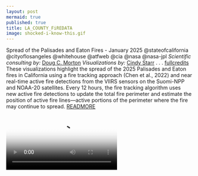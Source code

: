 ```yaml
---
layout: post
mermaid: true
published: true
title: LA_COUNTY_FiREDATA
image: shocked-i-know-this.gif
---
```


Spread of the Palisades and Eaton Fires - January 2025 
@stateofcalifornia @cityoflosangeles @whitehouse @atfweb @cia @nasa @nasa-jpl
_Scientific consulting by:_ [Doug C. Morton](https://svs.gsfc.nasa.gov/search/?people=Doug%20C.%20Morton)
 _Visualizations by:_ [Cindy Starr](https://svs.gsfc.nasa.gov/search/?people=Cindy%20Starr) . . . [fullcredits](https://svs.gsfc.nasa.gov/5558/#section_credits)
These visualizations highlight the spread of the 2025 Palisades and Eaton fires in California using a fire tracking approach (Chen et al., 2022) and near real-time active fire detections from the VIIRS sensors on the Suomi-NPP and NOAA-20 satellites. Every 12 hours, the fire tracking algorithm uses new active fire detections to update the total fire perimeter and estimate the position of active fire lines—active portions of the perimeter where the fire may continue to spread. [READMORE](https://svs.gsfc.nasa.gov/5558/) 

<video  controls poster="https://svs.gsfc.nasa.gov/vis/a000000/a005500/a005558/fire_spread_LA_only_2025_v52_2025-06-15_2314.02652.png">
  <source src="https://svs.gsfc.nasa.gov/vis/a000000/a005500/a005558/LAfiresBeauty_3820x1080p30.mp4" type="video/mp4" />
  
  Your browser does not support the video tag.
</video>

<video  controls poster="https://svs.gsfc.nasa.gov/vis/a000000/a005500/a005558/fire_spread_LA_only_2025_v52_2025-06-15_2314.02652.png">
  <source src="https://svs.gsfc.nasa.gov/vis/a000000/a005500/a005558/fire_spread_LA_only_2025_v52_2025-06-15_2314_1080p30.mp4" type="video/mp4" />
  
  Your browser does not support the video tag.
</video>

The Spread of the Palisades Fire

<video  controls poster="https://svs.gsfc.nasa.gov/vis/a000000/a005500/a005558/fire_spread_LA_only_2025_v52_Palisades_2025-06-15_1227.04200.png">
  <source src="https://svs.gsfc.nasa.gov/vis/a000000/a005500/a005558/fire_spread_LA_only_2025_v52_Palisades_2025-06-15_1227_1080p30.mp4" type="video/mp4" />
  
  Your browser does not support the video tag.
</video>

The Spread of the Eaton Fire

<video  controls poster="https://svs.gsfc.nasa.gov/vis/a000000/a005500/a005558/fire_spread_LA_only_2025_v54_Eaton_2025-06-15_2242.06200.png">
  <source src="https://svs.gsfc.nasa.gov/vis/a000000/a005500/a005558/fire_spread_LA_only_2025_v54_Eaton_2025-06-15_2242_1080p30.mp4" type="video/mp4" />
  
  Your browser does not support the video tag.
</video>

---
@blackgirlscode
Sim City 2000
<iframe src="https://archive.org/embed/psx_simcit2k" width="560" height="384" frameborder="0" webkitallowfullscreen="true" mozallowfullscreen="true" allowfullscreen></iframe>

<img src="https://mayor.lacity.gov/sites/g/files/wph2066/files/styles/large_hero_image_192_53_992x274_/public/2022-12/52538848189_f852a5947e_o.jpg.webp?itok=MTOI3GWmg" alt="KAren Bass"/>
[Los Angeles City Hall - https://waterandpower.org/](https://waterandpower.org/Museum2/Los_Angeles_City_Hall_1928.html)
Los Angeles City Hall is one of the most iconic buildings in America; some say, the world. A bold symbol of the ambition of America and its people, City Hall graces California as one of its most enduring landmarks. [Related - DNS](https://x.com/MooNLOVER404/status/1822009495826133056)
![cityhall](https://waterandpower.org/Historical_DWP_Photo_Collection_LA_Public_Library/City_Hall_1927.jpg)
![cityhall](https://waterandpower.org/7%20Historic%20Photos%207/City_Hall_Cornerstone_2015.jpg)
<blockquote class="twitter-tweet"><p lang="en" dir="ltr"><a href="https://t.co/yRYjz7ac5K">https://t.co/yRYjz7ac5K</a> <a href="https://twitter.com/SpaceForceDoD?ref_src=twsrc%5Etfw">@SpaceForceDoD</a> <a href="https://twitter.com/hashtag/HappyEaster2025?src=hash&amp;ref_src=twsrc%5Etfw">#HappyEaster2025</a> <a href="https://twitter.com/Normani?ref_src=twsrc%5Etfw">@normani</a> <a href="https://twitter.com/BlackGirlsCode?ref_src=twsrc%5Etfw">@BlackGirlsCode</a> <a href="https://twitter.com/USSF_SSC?ref_src=twsrc%5Etfw">@USSF_SSC</a> <a href="https://t.co/i14IpyLUXk">https://t.co/i14IpyLUXk</a> <a href="https://t.co/FjwlsLQ5TT">https://t.co/FjwlsLQ5TT</a> <a href="https://twitter.com/_FloMilli?ref_src=twsrc%5Etfw">@_FloMilli</a> <a href="https://twitter.com/NASAJPL?ref_src=twsrc%5Etfw">@NASAJPL</a> <a href="https://twitter.com/LACityView35?ref_src=twsrc%5Etfw">@LACityView35</a> lets correct annie, it&#39;s old 1937 <a href="https://twitter.com/LACo_DPSS?ref_src=twsrc%5Etfw">@LACo_DPSS</a> <a href="https://twitter.com/hot1079atl?ref_src=twsrc%5Etfw">@hot1079atl</a> <a href="https://t.co/a2gsaDa22N">pic.twitter.com/a2gsaDa22N</a></p>&mdash; ricoThaka (@RicoThaka) <a href="https://twitter.com/RicoThaka/status/1913702406631899203?ref_src=twsrc%5Etfw">April 19, 2025</a></blockquote> <script async src="https://platform.twitter.com/widgets.js" charset="utf-8"></script>
![LAMBO-BARBZ](https://pbs.twimg.com/media/GhHpnQoXgAAXH2y?format=jpg&name=large)

<blockquote class="twitter-tweet" data-media-max-width="560"><p lang="en" dir="ltr"><a href="https://twitter.com/hashtag/GM?src=hash&amp;ref_src=twsrc%5Etfw">#GM</a> <a href="https://twitter.com/NASAJPL?ref_src=twsrc%5Etfw">@NASAJPL</a> <a href="https://twitter.com/CAL_FIRE?ref_src=twsrc%5Etfw">@CAL_FIRE</a> <a href="https://twitter.com/LACityCouncil?ref_src=twsrc%5Etfw">@LACityCouncil</a> <a href="https://twitter.com/LADWP?ref_src=twsrc%5Etfw">@LADWP</a> , <a href="https://twitter.com/ISS_Research?ref_src=twsrc%5Etfw">@ISS_Research</a> is telling us we have <a href="https://twitter.com/hashtag/PalisadesFire?src=hash&amp;ref_src=twsrc%5Etfw">#PalisadesFire</a> ! <a href="https://twitter.com/hashtag/morninBae?src=hash&amp;ref_src=twsrc%5Etfw">#morninBae</a> <a href="https://twitter.com/Normani?ref_src=twsrc%5Etfw">@normani</a> the shitty film crew left a light shining like <a href="https://twitter.com/hashtag/AlBundyShoW?src=hash&amp;ref_src=twsrc%5Etfw">#AlBundyShoW</a><br> <a href="https://twitter.com/Latto?ref_src=twsrc%5Etfw">@latto</a>! <a href="https://twitter.com/LAFD?ref_src=twsrc%5Etfw">@lafd</a><br> <a href="https://t.co/R4H8mOPoPs">https://t.co/R4H8mOPoPs</a>: <a href="https://t.co/9S5ds0CTp9">pic.twitter.com/9S5ds0CTp9</a></p>&mdash; ricoThaka (@RicoThaka) <a href="https://twitter.com/RicoThaka/status/1889325018687099339?ref_src=twsrc%5Etfw">February 11, 2025</a></blockquote> <script async src="https://platform.twitter.com/widgets.js" charset="utf-8"></script>
[OrginTwT](https://x.com/PribicevicU/status/1878539382887428451)
![RED_EYE_MOB](https://pbs.twimg.com/media/GhCM6FcbgAAEZrw?format=jpg&name=large)
[RelatedTweet](https://x.com/RicoThaka/status/1878152678494089716)
![wfh](https://pbs.twimg.com/media/GgvLKJobsAAnos3?format=jpg&name=large)
[Palisade](https://x.com/RicoThaka/status/1876817416170127696)
[NASASPORT](https://x.com/RicoThaka/status/1876831935328100762)
[Maps](https://x.com/RicoThaka/status/1887580496147976686)

![EATON CANYON FiRMS TiMEBASED](https://pbs.twimg.com/media/Gg4PJykaMAAA5tg?format=jpg&name=large)
![NYtimesjan92025](https://pbs.twimg.com/media/GhSTLeOaoAANDoB?format=png&name=4096x4096)
![SANTAMONiCA](https://pbs.twimg.com/media/GguVa4Aa0AAM_4r?format=jpg&name=large) [photoG - @yesmam47 on X](https://x.com/yesmam47/status/1876758277637165094) [TiMEBASED](https://x.com/RicoThaka/status/1877455333557187005)
![EATONCANYON](https://pbs.twimg.com/media/GhR9ohKbgAAWX35?format=jpg&name=large)
[Global Human Built-up And Settlement Extent (HBASE) Dataset From Landsat](https://www.earthdata.nasa.gov/data/catalog/sedac-ciesin-sedac-ulandsat-hbase-v1-1.00)
[EatonCanyonFam](https://x.com/OC_Scanner/status/1878298424417689892)
![JPL_EVACUATiON](https://pbs.twimg.com/media/GhSTNU5bsAAlbSd?format=png&name=small)
[Rashards Fire Report from the wildFire era 2025](https://x.com/RicoThaka/status/1881776470907076747)
![RASHARD](https://pbs.twimg.com/media/GhmX2EaaQAA7sTN?format=jpg&name=large)
![LAtimes](https://pbs.twimg.com/media/GhSTKXibYAA0Wz3?format=png&name=4096x4096) [Related](https://x.com/RicoThaka/status/1879288922599231571) [MEETiNG](https://x.com/RicoThaka/status/1879252141736702153)
![Palisades](https://pbs.twimg.com/media/Ggv0mFyXEAA0gs-?format=jpg&name=medium)

photo -[@JackQuillinTV](https://x.com/JackQuillinTV)

![PALiSADES_AREA](https://pbs.twimg.com/media/GjEDTfUbsAAmo3X?format=jpg&name=large) [RelatedTweet-BLACKBARBiES](https://x.com/RicoThaka/status/1887293510275244375)
![NOAA](https://pbs.twimg.com/media/GhRxnXkbEAAWXiS?format=jpg&name=large)


![DroughtMon](https://pbs.twimg.com/media/GiWG1hjbMAA55ug?format=jpg&name=large)
[DroughtMonitor](https://x.com/RicoThaka/status/1884060535731486825) [Current_MAP](https://droughtmonitor.unl.edu/CurrentMap.aspx) [BLOCKERS](https://x.com/RicoThaka/status/1894472734186639522) [feral cows](https://x.com/RicoThaka/status/1886555588576076209)

![DNS FORWARDiNG Between FiRMS and @google earth broken from LAPL @nasa-jpl @nasa](https://pbs.twimg.com/media/GmlWQ3naEAMkbz5?format=jpg&name=large)
[DNS FORWARDiNG Between FiRMS and @google earth broken from LAPL @nasa-jpl @nasa](https://x.com/RicoThaka/status/1903147179067515303)

![CURRENT_FiRE @cityoflosangeles @nasa-jpl](https://pbs.twimg.com/media/GmlYGUraEAEqqUG?format=jpg&name=large)

[TroubleShooting Smoke Mar21 @cityoflosangles](https://x.com/RicoThaka/status/1903149248595759418) [GoogleEarth](https://x.com/RicoThaka/status/1903147179067515303) [I smelled the smoke first getting off the metro at CivicCenter](https://x.com/RicoThaka/status/1903149248595759418)


# [Los Angeles Fires](https://www.earthdata.nasa.gov/news/worldview-image-archive/wildfires-los-angeles-california) : [Palisades](https://www.earthdata.nasa.gov/news/worldview-image-archive/palisades-eaton-fires-los-angeles-california) : [Pepperdine](https://emergency.pepperdine.edu/)
![AViRiS](https://avirisng.jpl.nasa.gov/img/banner130213.png)

[FLiGHTLiNES.CSV](https://raw.githubusercontent.com/ricoThaka/rashardmro/refs/heads/master/assets/aVIRIS_Flight_Lines.csv) [Coast](https://github.com/ricoThaka/rashardmro/blob/master/assets/pl0ts/AV320250123t202047_006_L1B_RDN_3f4aef90_RDN_BROWSE.jpg) [![Twitter Follow](https://img.shields.io/badge/Social-@MAyorOfLA__-blue?style=social&logo=X)](https://twitter.com/@MayorOfLA) [![Twitter Follow](https://img.shields.io/badge/Social-@RepKarenBass__-blue?style=social&logo=X)](https://twitter.com/@RepKarenBass) [Commit 4a8760a](https://github.com/ricoThaka/rashardmro/commit/4a8760a2245ffc36f81b8b052a70d21690c16d9a) [![Twitter Follow](https://img.shields.io/badge/Social-@LaurieofMars__-blue?style=social&logo=X)](https://twitter.com/@LaurieofMars)

<blockquote class="twitter-tweet"><p lang="qme" dir="ltr"><a href="https://twitter.com/hashtag/elnino?src=hash&amp;ref_src=twsrc%5Etfw">#elnino</a> <a href="https://twitter.com/RepKarenBass?ref_src=twsrc%5Etfw">@RepKarenBass</a> <a href="https://twitter.com/RealHWAtlanta?ref_src=twsrc%5Etfw">@RealHWAtlanta</a> <a href="https://twitter.com/realDonaldTrump?ref_src=twsrc%5Etfw">@realDonaldTrump</a> <a href="https://twitter.com/Normani?ref_src=twsrc%5Etfw">@normani</a> <a href="https://t.co/JXuedfs2zJ">pic.twitter.com/JXuedfs2zJ</a></p>&mdash; ThakaSartu KellySelassie (@thakasartu) <a href="https://twitter.com/thakasartu/status/1884810330934771866?ref_src=twsrc%5Etfw">January 30, 2025</a></blockquote> <script async src="https://platform.twitter.com/widgets.js" charset="utf-8"></script>

![Rashard](https://pbs.twimg.com/media/GkrAO5JaAAAQahn?format=jpg&name=large)
![HollywoodResivior](https://pbs.twimg.com/media/GkrAkPQXgAA8Q1k?format=jpg&name=large)  [ClimateData - CityCouncil](https://x.com/RicoThaka/status/1884072845669720087) [Global Sulfur Dioxide Monitoring Home Page](https://so2.gsfc.nasa.gov/) [WaterDashBoard](https://x.com/RicoThaka/status/1883948282130620449)

# Nitrogen Dioxide over the Continental US and Los Angeles

 Upon zooming into [Southern California](https://www.ca.gov/), finer details of pollution gradients are clearly visible over the [Los Angeles](https://lacounty.gov/)/[San Diego](https://www.sandiegocounty.gov/) region. Here the concentration of [NO2](https://so2.gsfc.nasa.gov/no2/no2_index.html) is shown in shades of light blue to dark pink/purple indicating values ranging from low to high [by CindyStarr](https://svs.gsfc.nasa.gov/search/?people=Cindy%20Starr)
 [Global Nitrogen Dioxide Monitoring Home Page](https://so2.gsfc.nasa.gov/no2/no2_index.html) @nasa @nasa-jpl @blackgirlscode @normani hi 


<video  controls poster="https://svs.gsfc.nasa.gov/vis/a000000/a005100/a005132/CONUS_LA_NO2_comp_v0086.03000_print.jpg">
  <source src="https://svs.gsfc.nasa.gov/vis/a000000/a005100/a005132/CONUS_LA_NO2_comp_v0086_1080p60.mp4" type="video/mp4" />
  
  Your browser does not support the video tag.
</video>

# 2009 Fire
![2009](https://eoimages.gsfc.nasa.gov/images/imagerecords/40000/40110/lafires_ali_2009246_swir.jpg)

# Reductions in Pollution Associated with Decreased Fossil Fuel Use Resulting from COVID-19 Mitigation
**Released** Friday, April 24, 2020
>Written by: [Bryan Duncan](https://svs.gsfc.nasa.gov/search/?people=Bryan%20Duncan)
Over the past several weeks, the United States has seen significant reductions in air pollution over its major metropolitan areas. Similar reductions in air pollution have been observed in other regions of the world. [READMORE **Released** Friday, April 24, 2020](https://svs.gsfc.nasa.gov/4810/#media_group_320045)
![LOS ANGELES](https://svs.gsfc.nasa.gov/vis/a000000/a004800/a004810/no2-LA.gif)
![CALiFORNiA](https://svs.gsfc.nasa.gov/vis/a000000/a004800/a004810/los_angeles_w_cities_2015_2019_print.jpg)


![Georgia](https://svs.gsfc.nasa.gov/vis/a000000/a004800/a004810/SE_image_2015_2019_w_cities_print.jpg)
![molecul;es](https://svs.gsfc.nasa.gov/vis/a000000/a004800/a004810/cbar_NO2_2019_white_text.png)
![DroughtMon](https://pbs.twimg.com/media/GiWG1hjbMAA55ug?format=jpg&name=large)
[RelatedTweet](https://x.com/RicoThaka/status/1884060535731486825) [DroughtMonitor - CURRENT_MAP - CLiCK HERE!](https://droughtmonitor.unl.edu/CurrentMap.aspx) [California Reservoirs Rise from Drought to Deluge](https://earthobservatory.nasa.gov/images/90062/california-reservoirs-rise-from-drought-to-deluge)

# GRACE and GRACE-FO track California's land water changes

[MAiN](https://grace.jpl.nasa.gov/resources/42/grace-and-grace-fo-track-californias-land-water-changes/) [RELATEDTWEET](https://x.com/RicoThaka/status/1882498520122548642)
<video  controls >
  <source src="https://grace.jpl.nasa.gov/rails/active_storage/blobs/redirect/eyJfcmFpbHMiOnsibWVzc2FnZSI6IkJBaHBBdFVDIiwiZXhwIjpudWxsLCJwdXIiOiJibG9iX2lkIn19--dac742eb358a1539ab5b7e1125a3bf91e5348bbc/grace_ca_water_2002-2023_seasonal_2160p.mp4?disposition=inline" type="video/mp4" />
  
  Your browser does not support the video tag.
</video>


NASA’s Gravity Recovery and Climate Experiment (GRACE, 2002 - 2017) mission, and its successor GRACE Follow-On (launched in 2018), map month-to-month changes in Earth's gravity field resulting from the movement of mass, such as water, near the surface of the planet. This animation shows how the total amount of water (snow, surface water, soil moisture, and groundwater) varies in space and time, with the passage of dry seasons and wet seasons as well as with flooding, drought, and transport due to water management. Blue colors represent wetter than average conditions (relative to 2004-2010), while red colors represent drier than average conditions. The yellow line in the graph on the left shows the evolution of the long-term inter-annual variations for the area outlined in yellow on the map (note: the average seasonal cycle has been removed).

The [Sacramento](https://earthobservatory.nasa.gov/images/8235/sacramento-san-joaquin-river-delta) and [San Joaquin River](https://www.jpl.nasa.gov/images/pia24691-sacramento-san-joaquin-river-delta-ca/) [basins](https://eoimages.gsfc.nasa.gov/images/imagerecords/8000/8235/sacramento_ast_2006120_lrg.jpg) are outlined [in](https://grace.jpl.nasa.gov/resources/21/occultmov/) yellow, and rivers and tributaries are shown as blue lines. The basins include California's Central Valley, the most productive agricultural region in the U.S. Repeated drought conditions and increased water use in California have led to a long-term decline of terrestrial water, interspersed with above-average precipitation periods (e.g., 2015/2016, 2022/2023) that have allowed some recovery of the land water storage.

Credit
NASA / JPL

![ASTER](https://d2pn8kiwq2w21t.cloudfront.net/original_images/jpegPIA24691.jpg)

# Science On a Sphere: 4 Years of Biosphere
[RelatedTweet](https://x.com/RicoThaka/status/1884022696700436660)
By monitoring the color of reflected light via satellite, scientists can determine how successfully plant life is photosynthesizing. A measurement of photosynthesis is essentially a measurement of successful growth, and growth means successful use of ambient carbon. This data visualization represents four years' worth of data taken primarily by Suomi NPP/VIIRS satellite sensors, showing the abundance of life both on land and in the sea[READMORE](https://svs.gsfc.nasa.gov/5474/)
![OceanChlorophyll](https://svs.gsfc.nasa.gov/vis/a000000/a005400/a005474/ndvi_cbar.png)

<video  controls >
  <source src="https://svs.gsfc.nasa.gov/vis/a000000/a005400/a005474/bio4sos.4096x2048p30.mp4" type="video/mp4" />
  
  Your browser does not support the video tag.
</video>

![OceanChlorophyll](https://svs.gsfc.nasa.gov/vis/a000000/a005400/a005474/chloro_cbar.png)
![OceanChlorophyll](https://svs.gsfc.nasa.gov/vis/a000000/a005400/a005474/ndvi_cbar.png)


[Levee Break Floods Central California](https://earthobservatory.nasa.gov/images/13298/levee-break-floods-central-california)


![Earth](https://pbs.twimg.com/media/GiF1j4uaUAAqBSc?format=jpg&name=large)
[Related](https://x.com/BubbleGumPop626/status/1882915417666290042)

<figure itemscope itemtype="https://schema.org/AudioObject">
  <figcaption>Babylon:OUTKAST_ATLiens</figcaption>
  <audio controls src="https://archive.org/download/outkast-atliens-25th-anniversary-edition-flac-24-bits/OutKast%20-%20ATLiens%20-%2008%20-%20Babylon.mp3"  itemprop="contentUrl"></audio>
  <a href="https://archive.org/download/outkast-atliens-25th-anniversary-edition-flac-24-bits/OutKast%20-%20ATLiens%20-%2008%20-%20Babylon.mp3"> Download audio </a>
</figure>


## Gavin NEwsome
I left a tweet on your housefloor meeting
@usepa @nasa-jpl @usgs
[EPA + WATER MAPS](https://x.com/RicoThaka/status/1899968630051529095)
[NASA WORLDViEW Mar12](https://worldview.earthdata.nasa.gov/?v=-108.67498553654347,29.40467230386723,-89.94642757561788,47.84059654665336&l=Reference_Labels_15m(hidden),Reference_Features_15m(hidden),Coastlines_15m,GEDI_ISS_L4B_Aboveground_Biomass_Density_Mean_201904-202303,GRanD_Reservoirs,GRanD_Dams,GPW_Population_Density_2020,NLDAS_Underground_Soil_Moisture_Noah_Monthly,VIIRS_NOAA21_CorrectedReflectance_TrueColor(hidden),VIIRS_NOAA20_CorrectedReflectance_TrueColor(hidden),VIIRS_SNPP_CorrectedReflectance_TrueColor(hidden),MODIS_Aqua_CorrectedReflectance_TrueColor(hidden),MODIS_Terra_CorrectedReflectance_TrueColor&lg=true&t=2025-03-12-T02%3A00%3A00Z) [USGS WATERDASHBOARD Mar12]( https://dashboard.waterdata.usgs.gov/app/nwd/en/?aoi=bbox-%5B-126.69685%2C31.30147%2C-105.23208%2C45.09775%5D&view=%7B%22basemap%22%3A%22EsriTopo%22%2C%22bounds%22%3A%22-126.69684569833673%2C31.30146630051917%2C-105.23207548532075%2C45.097750382926904%22%2C%22insetMap%22%3Afalse%2C%22panel%22%3A%7B%22id%22%3A%22ViewerLayers%22%2C%22open%22%3Afalse%2C%22checkbox%22%3A%220%2C9%2C10%2C11%2C17%2C18%2C19%2C20%2C21%2C22%2C23%22%2C%22range%22%3A%220%3A1.0%2C1%3A1.0%2C2%3A1.0%2C3%3A1.0%2C4%3A1.0%2C5%3A1.0%2C6%3A1.0%2C7%3A1.0%2C8%3A0.8%2C9%3A0.3%2C10%3A0.5%2C11%3A0.5%2C12%3A0.5%2C13%3A0.5%2C14%3A0.5%2C15%3A0.5%2C16%3A0.5%2C17%3A1.0%2C18%3A1.0%2C19%3A1.0%2C20%3A1.0%22%2C%22select%22%3A%220%3A0%2C1%3A0%2C2%3A0%2C3%3A0%2C4%3A0%2C5%3A0%2C6%3A0%2C7%3A0%2C8%3A0%2C9%3A2%2C10%3A0%2C11%3A2%2C12%3A0%2C13%3A0%2C14%3A0%2C15%3A0%2C16%3A0%2C17%3A0%2C18%3A0%2C19%3A0%22%7D%7D )
![USGS and WorldView](https://pbs.twimg.com/media/Gl4LZQBbYAIVttZ?format=jpg&name=large)

# A Small Blue-Gray Marble
A digital camera on the Blue Ghost lander looked back at Earth and captured this ethereal image. - [NASA VisiBLEEARTH](https://visibleearth.nasa.gov/images/154032/a-small-blue-gray-marble/154036w) [FireFlyAeroSpace](https://fireflyspace.com/)

![LEXi](https://eoimages.gsfc.nasa.gov/images/imagerecords/154000/154032/blueghost_lexi.jpg)


[Related](https://x.com/BubbleGumPop510/status/1897658348381843945) [Ocean](https://x.com/BubbleGumPop510/status/1897656462517702742) [FAM](https://x.com/RicoThaka/status/1897119122368159837) [EuropaClipper](https://x.com/RicoThaka/status/1899614463617269950) [Elon death graff](https://x.com/RicoThaka/status/1899611942429569338) [more](https://x.com/RicoThaka/status/1899611146753359881)

![firms la](https://pbs.twimg.com/media/GmlX5A4bkAA6_gd?format=jpg&name=large)

![WorldView_LA](https://pbs.twimg.com/media/Gjn6wpkasAAH_xD?format=jpg&name=large)

![ECOSTRESS_LOGO](https://ecostress.jpl.nasa.gov/logo.png)
 NASA's Jet Propulsion Laboratory manages the [EcoStress](https://x.com/RicoThaka/status/1882206772829766132) mission for the Earth Science Division in the Science MissionDirectorate at NASA Headquarters in Washington
![ECOSTRESS](https://ecostress.jpl.nasa.gov/downloads/gallery/wildfire/00134_Wildfire_LA_area.png)
[JPL Fire Victim interview](https://youtu.be/HrJl3sBOUo4?si=RxPGyj7hfKLXQepA)

[Kenneth Fire](https://x.com/thakasartu/status/1878981359525650928)


[Water-HOLLYWOOD_RESiViOR](https://x.com/RicoThaka/status/1894538435429634256)
![TheWave JAn92025](https://pbs.twimg.com/media/GhSTJruasAAKFpe?format=png&name=4096x4096)

<blockquote class="twitter-tweet" data-media-max-width="560"><p lang="en" dir="ltr">🇺🇸 <a href="https://twitter.com/hashtag/LAFires?src=hash&amp;ref_src=twsrc%5Etfw">#LAFires</a> <a href="https://twitter.com/hashtag/CaliforniaFires?src=hash&amp;ref_src=twsrc%5Etfw">#CaliforniaFires</a> <a href="https://twitter.com/hashtag/Arson?src=hash&amp;ref_src=twsrc%5Etfw">#Arson</a> <a href="https://twitter.com/hashtag/DEW?src=hash&amp;ref_src=twsrc%5Etfw">#DEW</a> <a href="https://twitter.com/hashtag/LandGrab?src=hash&amp;ref_src=twsrc%5Etfw">#LandGrab</a> <a href="https://twitter.com/hashtag/DirectedEnergyWeapons?src=hash&amp;ref_src=twsrc%5Etfw">#DirectedEnergyWeapons</a> <a href="https://twitter.com/hashtag/WildFires?src=hash&amp;ref_src=twsrc%5Etfw">#WildFires</a> <a href="https://twitter.com/hashtag/PalisadesFire?src=hash&amp;ref_src=twsrc%5Etfw">#PalisadesFire</a> <a href="https://twitter.com/hashtag/LosAngelesFires?src=hash&amp;ref_src=twsrc%5Etfw">#LosAngelesFires</a> <a href="https://twitter.com/hashtag/California?src=hash&amp;ref_src=twsrc%5Etfw">#California</a> <a href="https://twitter.com/hashtag/LosAngeles?src=hash&amp;ref_src=twsrc%5Etfw">#LosAngeles</a> <a href="https://twitter.com/hashtag/Malibu?src=hash&amp;ref_src=twsrc%5Etfw">#Malibu</a> <a href="https://twitter.com/hashtag/SmartCity?src=hash&amp;ref_src=twsrc%5Etfw">#SmartCity</a> <a href="https://twitter.com/hashtag/Genocide?src=hash&amp;ref_src=twsrc%5Etfw">#Genocide</a> <br><br>Commie LA Mayor Karen Bass ‘Leaked Phone Call’<br><br>‘Read In Between The Lines…You Will Understand Soon <a href="https://t.co/4ruylR9J02">pic.twitter.com/4ruylR9J02</a></p>&mdash; 𝕁𝕒𝕕𝕖𝕕 (@Jaded42358177) <a href="https://twitter.com/Jaded42358177/status/1893625908436607336?ref_src=twsrc%5Etfw">February 23, 2025</a></blockquote> <script async src="https://platform.twitter.com/widgets.js" charset="utf-8"></script>

<iframe width="100%" height="300" scrolling="no" frameborder="no" allow="autoplay" src="https://w.soundcloud.com/player/?url=https%3A//api.soundcloud.com/tracks/1192830019&color=%23ff5500&auto_play=false&hide_related=false&show_comments=true&show_user=true&show_reposts=false&show_teaser=true&visual=true"></iframe><div style="font-size: 10px; color: #cccccc;line-break: anywhere;word-break: normal;overflow: hidden;white-space: nowrap;text-overflow: ellipsis; font-family: Interstate,Lucida Grande,Lucida Sans Unicode,Lucida Sans,Garuda,Verdana,Tahoma,sans-serif;font-weight: 100;"><a href="https://soundcloud.com/youngmoneybarbie" title="Nicki Minaj" target="_blank" style="color: #cccccc; text-decoration: none;">Nicki Minaj</a> · <a href="https://soundcloud.com/youngmoneybarbie/barbie-drip" title="Barbie Drip" target="_blank" style="color: #cccccc; text-decoration: none;">Barbie Drip</a></div>
<figure>
  <figcaption>Listen to Barbie Drip Nicki Minaj x:</figcaption>
  <audio controls src="https://archive.org/download/nicki-minaj-barbie-drip/Nicki%20Minaj-Barbie%20Drip.mp3"></audio>
  <a href="https://archive.org/download/nicki-minaj-barbie-drip/Nicki%20Minaj-Barbie%20Drip.mp3"> Download audio </a>
</figure>


![LAMBO-BARBZ](https://pbs.twimg.com/media/GhHpnQoXgAAXH2y?format=jpg&name=large)

[OrginTwT](https://x.com/PribicevicU/status/1878539382887428451)
![RED_EYE_MOB](https://pbs.twimg.com/media/GhCM6FcbgAAEZrw?format=jpg&name=large)
[RelatedTweet](https://x.com/RicoThaka/status/1878152678494089716)
![wfh](https://pbs.twimg.com/media/GgvLKJobsAAnos3?format=jpg&name=large)
[Palisade](https://x.com/RicoThaka/status/1876817416170127696)
[NASASPORT](https://x.com/RicoThaka/status/1876831935328100762)
[Maps](https://x.com/RicoThaka/status/1887580496147976686)

![EATON CANYON FiRMS TiMEBASED](https://pbs.twimg.com/media/Gg4PJykaMAAA5tg?format=jpg&name=large)
![NYtimesjan92025](https://pbs.twimg.com/media/GhSTLeOaoAANDoB?format=png&name=4096x4096)
![SANTAMONiCA](https://pbs.twimg.com/media/GguVa4Aa0AAM_4r?format=jpg&name=large) [photoG - @yesmam47 on X](https://x.com/yesmam47/status/1876758277637165094) [TiMEBASED](https://x.com/RicoThaka/status/1877455333557187005)
![EATONCANYON](https://pbs.twimg.com/media/GhR9ohKbgAAWX35?format=jpg&name=large)
[Global Human Built-up And Settlement Extent (HBASE) Dataset From Landsat](https://www.earthdata.nasa.gov/data/catalog/sedac-ciesin-sedac-ulandsat-hbase-v1-1.00)
[EatonCanyonFam](https://x.com/OC_Scanner/status/1878298424417689892)
![JPL_EVACUATiON](https://pbs.twimg.com/media/GhSTNU5bsAAlbSd?format=png&name=small)
[Rashards Fire Report from the wildFire era 2025](https://x.com/RicoThaka/status/1881776470907076747)
![RASHARD](https://pbs.twimg.com/media/GhmX2EaaQAA7sTN?format=jpg&name=large)
![LAtimes](https://pbs.twimg.com/media/GhSTKXibYAA0Wz3?format=png&name=4096x4096) [Related](https://x.com/RicoThaka/status/1879288922599231571) [MEETiNG](https://x.com/RicoThaka/status/1879252141736702153)
![Palisades](https://pbs.twimg.com/media/Ggv0mFyXEAA0gs-?format=jpg&name=medium)

photo -[@JackQuillinTV](https://x.com/JackQuillinTV)

![PALiSADES_AREA](https://pbs.twimg.com/media/GjEDTfUbsAAmo3X?format=jpg&name=large) [RelatedTweet-BLACKBARBiES](https://x.com/RicoThaka/status/1887293510275244375)
![NOAA](https://pbs.twimg.com/media/GhRxnXkbEAAWXiS?format=jpg&name=large)


![DroughtMon](https://pbs.twimg.com/media/GiWG1hjbMAA55ug?format=jpg&name=large)
[DroughtMonitor](https://x.com/RicoThaka/status/1884060535731486825) [Current_MAP](https://droughtmonitor.unl.edu/CurrentMap.aspx) [BLOCKERS](https://x.com/RicoThaka/status/1894472734186639522) [feral cows](https://x.com/RicoThaka/status/1886555588576076209)

![DNS FORWARDiNG Between FiRMS and @google earth broken from LAPL @nasa-jpl @nasa](https://pbs.twimg.com/media/GmlWQ3naEAMkbz5?format=jpg&name=large)
[DNS FORWARDiNG Between FiRMS and @google earth broken from LAPL @nasa-jpl @nasa](https://x.com/RicoThaka/status/1903147179067515303)

![CURRENT_FiRE @cityoflosangeles @nasa-jpl](https://pbs.twimg.com/media/GmlYGUraEAEqqUG?format=jpg&name=large)

[TroubleShooting Smoke Mar21 @cityoflosangles](https://x.com/RicoThaka/status/1903149248595759418) [GoogleEarth](https://x.com/RicoThaka/status/1903147179067515303) [I smelled the smoke first getting off the metro at CivicCenter](https://x.com/RicoThaka/status/1903149248595759418)


![firms la](https://pbs.twimg.com/media/GmlX5A4bkAA6_gd?format=jpg&name=large)

![WorldView_LA](https://pbs.twimg.com/media/Gjn6wpkasAAH_xD?format=jpg&name=large)

![ECOSTRESS_LOGO](https://ecostress.jpl.nasa.gov/logo.png)
 NASA's Jet Propulsion Laboratory manages the [EcoStress](https://x.com/RicoThaka/status/1882206772829766132) mission for the Earth Science Division in the Science MissionDirectorate at NASA Headquarters in Washington
![ECOSTRESS](https://ecostress.jpl.nasa.gov/downloads/gallery/wildfire/00134_Wildfire_LA_area.png)
[JPL Fire Victim interview](https://youtu.be/HrJl3sBOUo4?si=RxPGyj7hfKLXQepA)

[Kenneth Fire](https://x.com/thakasartu/status/1878981359525650928)

# NEws for the MAyoR 
[PIA11243: NASA's AVIRIS Instrument Sheds New Light on Southern California Wildfires](https://x.com/RicoThaka/status/1901712206443737569) [EMit DATACUBE SAMPLE](https://x.com/RicoThaka/status/1901710981929255183) [LA_PERCEPTiON](https://x.com/RicoThaka/status/1901706756587470848) [To MALE JOURNALiST TALKiNG TO Ms_BASS](https://x.com/RicoThaka/status/1901704230639214839) [Mayor_Gossip](https://x.com/RicoThaka/status/1901703421167800712) [Reddit Post NEEDS PARSing @cityoflosangeles @nasa-jpl](https://x.com/RicoThaka/status/1901702469522174261) [![Twitter Follow](https://img.shields.io/badge/Social-RepKamlagerDove__-blue?style=social&logo=X)](https://twitter.com/RepKamlagerDove) [MayorTweetReddit](https://x.com/RicoThaka/status/1901701917367251296)

![AViRis](https://photojournal.jpl.nasa.gov/jpegMod/PIA11243_modest.jpg)

[Bass fires the L.A. fire chief, but her own smoldering political crisis is far from over @datadesk](https://www.latimes.com/california/story/2025-02-21/bass-fires-the-l-a-fure-chief-but-her-own-smoldering-political-crisis-is-far-from-over) [LA Mayor Karen Bass facing recall effort over handling of Palisades Fire](https://abc7.com/post/los-angeles-mayor-karen-bass-facing-recall-effort-handling-palisades-fire/16011643/)

# Live Cams : CAlifornia
[Moving Mountains Livestream](https://www.metabolicstudio.org/live-streaming)
[🔴 Venice V Hotel Live · Beach Live Camera · Los Angeles Live Stream](https://www.youtube.com/watch?v=3LXQWU67Ufk)
[Webcams - Los Angeles @foxbrodcasting](https://www.fox10phoenix.com/webcams-los-angeles) @usgs @nasa @nasa-jpl 
[Webcams in LOs ANgeles - https://www.outdooractive.com/](https://www.outdooractive.com/en/webcams/los-angeles/webcams-in-los-angeles/227987193/) [LOS_ANGELES - EarthCam.COM](https://www.earthcam.com/search/ft_search.php?s1=1&term=los+angeles&x=78&y=4) [MArs Perception](https://x.com/RicoThaka/status/1886911203743842619)

# LA _River
[FullSet](https://www.loc.gov/resource/hhh.ca2896.photos/?sp=1&st=gallery)

![GAvin NEWSOM](https://pbs.twimg.com/media/GkhrgsCXcAAMsGx?format=jpg&name=medium)
California Gov Gavin Newsom has asked Congress to approve nearly $40 bn in aid to help LA recover from Jan’s devastating wildfires. Estimates of the Total economic loss from firestorm have been estimated to surpass $250 bn [The South Asian Times on X](https://x.com/TheSATimes/status/1893882483772358798) [WorldWideWeb-The SouthAsianTimes](https://www.thesouthasiantimes.info/)
[Mountains On Fire - CALiFORNiA 2025](https://x.com/selamolurm/status/1884319173649785335) [Video of #mandevillecanyon Jan31](https://x.com/BobRusbuldt/status/1885347275615944973)
![h](https://pbs.twimg.com/media/GkrAkPQXgAA8Q1k?format=jpg&name=large)
